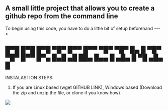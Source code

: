 A small little project that allows you to create a github repo from the command line
----------------------------------------------------
To begin using this code, you have to do a little bit of setup beforehand --->

█▀█ █▀█ █▀█ ▀█▀ █▀▀ █▀▀ ▀█▀ ▀█▀ █▄ █ ▀█▀ ▀█▀ 
█▀▀ █▀▄ █▄█ ▄█  ██▄ █▄▄  █  ▄█▄ █ ▀█ ▄█▄  █  
----------------------------------------------------
INSTALASTION STEPS:
1. If you are Linux based (wget GITHUB LINK), Windows based (Download the zip and unzip the file, or clone if you know how)
<img src="C:\Users\pradh\Desktop\capture.png">
  



